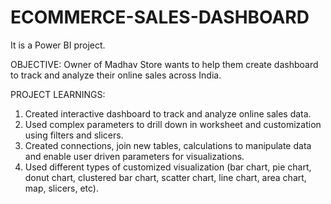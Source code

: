 # ECOMMERCE-SALES-DASHBOARD
It is a Power BI project.

OBJECTIVE:
Owner of Madhav Store wants to help them create dashboard to track and analyze their online sales across India.

PROJECT LEARNINGS:
1) Created interactive dashboard to track and analyze online sales data.
2) Used complex parameters to drill down in worksheet and customization using filters and slicers.
3) Created connections, join new tables, calculations to manipulate data and enable user driven parameters for visualizations.
4) Used different types of customized visualization (bar chart, pie chart, donut chart, clustered bar chart, scatter chart, line chart, area chart, map, slicers, etc).
